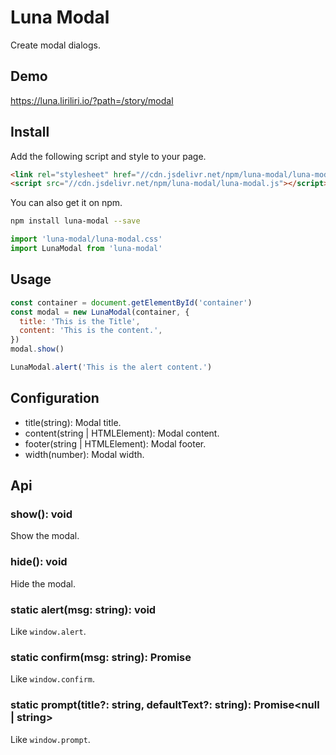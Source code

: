 # Luna Modal

Create modal dialogs.

## Demo

https://luna.liriliri.io/?path=/story/modal

## Install

Add the following script and style to your page.

```html
<link rel="stylesheet" href="//cdn.jsdelivr.net/npm/luna-modal/luna-modal.css" />
<script src="//cdn.jsdelivr.net/npm/luna-modal/luna-modal.js"></script>
```

You can also get it on npm.

```bash
npm install luna-modal --save
```

```javascript
import 'luna-modal/luna-modal.css'
import LunaModal from 'luna-modal'
```

## Usage

```javascript
const container = document.getElementById('container')
const modal = new LunaModal(container, {
  title: 'This is the Title',
  content: 'This is the content.',
})
modal.show()

LunaModal.alert('This is the alert content.')
```

## Configuration

* title(string): Modal title.
* content(string | HTMLElement): Modal content.
* footer(string | HTMLElement): Modal footer.
* width(number): Modal width.

## Api

### show(): void

Show the modal.

### hide(): void

Hide the modal.

### static alert(msg: string): void

Like `window.alert`.

### static confirm(msg: string): Promise<boolean>

Like `window.confirm`.

### static prompt(title?: string, defaultText?: string): Promise\<null | string>

Like `window.prompt`.